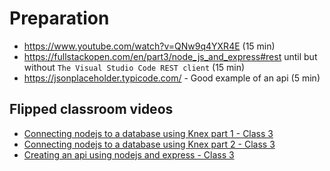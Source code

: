 # Preparation

- https://www.youtube.com/watch?v=QNw9q4YXR4E (15 min)
- https://fullstackopen.com/en/part3/node_js_and_express#rest until but without `The Visual Studio Code REST client` (15 min)
- https://jsonplaceholder.typicode.com/ - Good example of an api (5 min)


## Flipped classroom videos
- [Connecting nodejs to a database using Knex part 1 - Class 3](https://youtu.be/W5xFbiAl4bo)
- [Connecting nodejs to a database using Knex part 2 - Class 3](https://youtu.be/cacTSGU7Hrc)
- [Creating an api using nodejs and express - Class 3](https://youtu.be/i-BUdUMz6Zk)
